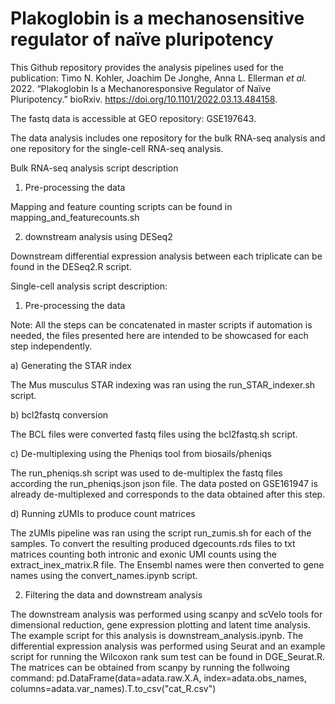 # Plakoglobin is a mechanosensitive regulator of naïve pluripotency

This Github repository provides the analysis pipelines used for the publication: 
Timo N. Kohler, Joachim De Jonghe, Anna L. Ellerman *et al.* 2022. “Plakoglobin Is a Mechanoresponsive Regulator of Naïve Pluripotency.” bioRxiv. https://doi.org/10.1101/2022.03.13.484158.

The fastq data is accessible at GEO repository: GSE197643.

The data analysis includes one repository for the bulk RNA-seq analysis and one repository for the single-cell RNA-seq analysis.

Bulk RNA-seq analysis script description
1. Pre-processing the data

Mapping and feature counting scripts can be found in mapping_and_featurecounts.sh

2. downstream analysis using DESeq2

Downstream differential expression analysis between each triplicate can be found in the DESeq2.R script.


Single-cell analysis script description:
1. Pre-processing the data

Note: All the steps can be concatenated in master scripts if automation is needed, the files presented here are intended to be showcased for each step independently.

a) Generating the STAR index

The Mus musculus STAR indexing was ran using the run_STAR_indexer.sh script.

b) bcl2fastq conversion

The BCL files were converted fastq files using the bcl2fastq.sh script.

c) De-multiplexing using the Pheniqs tool from biosails/pheniqs

The run_pheniqs.sh script was used to de-multiplex the fastq files according the run_pheniqs.json json file. The data posted on GSE161947 is already de-multiplexed and corresponds to the data obtained after this step.

d) Running zUMIs to produce count matrices

The zUMIs pipeline was ran using the script run_zumis.sh for each of the samples. To convert the resulting produced dgecounts.rds files to txt matrices counting both intronic and exonic UMI counts using the extract_inex_matrix.R file. The Ensembl names were then converted to gene names using the convert_names.ipynb script.

2. Filtering the data and downstream analysis

The downstream analysis was performed using scanpy and scVelo tools for dimensional reduction, gene expression plotting and latent time analysis. The example script for this analysis is downstream_analysis.ipynb. The differential expression analysis was performed using Seurat and an example script for running the Wilcoxon rank sum test can be found in DGE_Seurat.R. The matrices can be obtained from scanpy by running the follwoing command:
pd.DataFrame(data=adata.raw.X.A, index=adata.obs_names, columns=adata.var_names).T.to_csv("cat_R.csv")

